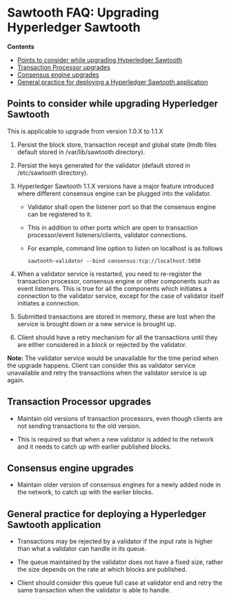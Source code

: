 # Sawtooth FAQ: Upgrading Hyperledger Sawtooth

<!--
  Copyright (c) 2018, Intel Corporation.
  © Copyright 2020, Dr Kent G LAU, <kenty@kenty.com>.
  Licensed under Creative Commons Attribution 4.0 International License
  https://creativecommons.org/licenses/by/4.0/
-->

**Contents**

  - [Points to consider while upgrading Hyperledger Sawtooth](#points-to-consider-while-upgrading-hyperledger-sawtooth)
  - [Transaction Processor upgrades](#transaction-processor-upgrades)
  - [Consensus engine upgrades](#consensus-engine-upgrades)
  - [General practice for deploying a Hyperledger Sawtooth application](#general-practice-for-deploying-a-hyperledger-sawtooth-application)

 

## Points to consider while upgrading Hyperledger Sawtooth

This is applicable to upgrade from version 1.0.X to 1.1.X

1.  Persist the block store, transaction receipt and global state (lmdb
    files default stored in /var/lib/sawtooth directory).
2.  Persist the keys generated for the validator (default stored in
    /etc/sawtooth directory).
3.  Hyperledger Sawtooth 1.1.X versions have a major feature introduced
    where different consensus engine can be plugged into the validator.
    -   Validator shall open the listener port so that the consensus
        engine can be registered to it.  
    - This in addition to other ports
        which are open to transaction processor/event listeners/clients,
        validator connections.  
    - For example, command line option to
        listen on localhost is as follows

        `sawtooth-validator --bind consensus:tcp://localhost:5050`

4.  When a validator service is restarted, you need to re-register the
    transaction processor, consensus engine or other components such as
    event listeners. This is true for all the components which initiates
    a connection to the validator service, except for the case of
    validator itself initiates a connection.
5.  Submitted transactions are stored in memory, these are lost when the
    service is brought down or a new service is brought up.
6.  Client should have a retry mechanism for all the transactions until
    they are either considered in a block or rejected by the validator.

**Note:** The validator service would be unavailable for the time period
when the upgrade happens. Client can consider this as validator service
unavailable and retry the transactions when the validator service is up
again.

 

## Transaction Processor upgrades

-   Maintain old versions of transaction processors, even though clients
    are not sending transactions to the old version. 

- This is required so
    that when a new validator is added to the network and it needs to
    catch up with earlier published blocks.

 

## Consensus engine upgrades

-   Maintain older version of consensus engines for a newly added node
    in the network, to catch up with the earlier blocks.

 

## General practice for deploying a Hyperledger Sawtooth application

-   Transactions may be rejected by a validator if the input rate is
    higher than what a validator can handle in its queue. 

- The queue
    maintained by the validator does not have a fixed size, rather the
    size depends on the rate at which blocks are published.  
    
- Client
    should consider this queue full case at validator end and retry the
    same transaction when the validator is able to handle.